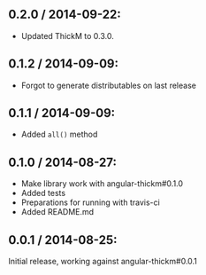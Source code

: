 0.2.0 / 2014-09-22:
-------------------
- Updated ThickM to 0.3.0.

0.1.2 / 2014-09-09:
-------------------
- Forgot to generate distributables on last release

0.1.1 / 2014-09-09:
-------------------
- Added `all()` method

0.1.0 / 2014-08-27:
-------------------
- Make library work with angular-thickm#0.1.0
- Added tests
- Preparations for running with travis-ci
- Added README.md

0.0.1 / 2014-08-25:
-------------------
Initial release, working against angular-thickm#0.0.1
